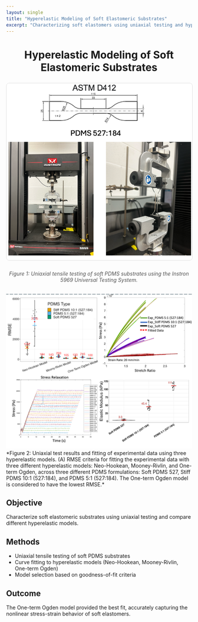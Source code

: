 ```yaml
---
layout: single
title: "Hyperelastic Modeling of Soft Elastomeric Substrates"
excerpt: "Characterizing soft elastomers using uniaxial testing and hyperelastic models."
---
```


<!-- Centered Custom Title and Header Figure -->
<div style="text-align: center; margin-bottom: 30px;">

  <!-- Custom Project Title -->
  <h1 style="font-weight: 700; margin-bottom: 25px;">
    Hyperelastic Modeling of Soft Elastomeric Substrates
  </h1>

  <!-- Header Figure -->
  <img src="/assets/images/Uniaxial_Testing_1.png" 
       alt="Uniaxial tensile testing setup for soft PDMS substrates" 
       width="600"
       style="border: 1px solid #ddd; border-radius: 8px; margin-bottom: 10px;"/>

  <!-- Figure Caption -->
  <p style="font-style: italic; color: #555; margin-top: 0;">
    Figure 1: Uniaxial tensile testing of soft PDMS substrates using the Instron 5969 Universal Testing System.
  </p>

</div>


<img src="/assets/images/Uniaxial_Testing_2.png" alt="Uniaxial Testing of Soft Elastomer 2" width="600"/>
*Figure 2: Uniaxial test results and fitting of experimental data using three hyperelastic models. (A) RMSE criteria for fitting the experimental data with three different hyperelastic models: Neo-Hookean, Mooney-Rivlin, and One-term Ogden, across three different PDMS formulations: Soft PDMS 527, Stiff PDMS 10:1 (527:184), and PDMS 5:1 (527:184). The One-term Ogden model is considered to have the lowest RMSE.*

## Objective
Characterize soft elastomeric substrates using uniaxial testing and compare different hyperelastic models.

## Methods
- Uniaxial tensile testing of soft PDMS substrates  
- Curve fitting to hyperelastic models (Neo-Hookean, Mooney-Rivlin, One-term Ogden)  
- Model selection based on goodness-of-fit criteria  

## Outcome
The One-term Ogden model provided the best fit, accurately capturing the nonlinear stress-strain behavior of soft elastomers.



